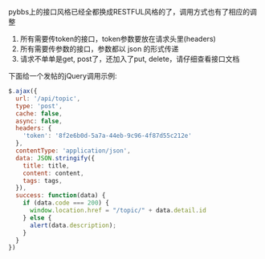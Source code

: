 pybbs上的接口风格已经全都换成RESTFUL风格的了，调用方式也有了相应的调整

1. 所有需要传token的接口，token参数要放在请求头里(headers)
2. 所有需要传参数的接口，参数都以 json 的形式传递
3. 请求不单单是get, post了，还加入了put, delete，请仔细查看接口文档

下面给一个发帖的jQuery调用示例:

```js
$.ajax({
  url: '/api/topic',
  type: 'post',
  cache: false,
  async: false,
  headers: {
    'token': '8f2e6b0d-5a7a-44eb-9c96-4f87d55c212e'
  },
  contentType: 'application/json',
  data: JSON.stringify({
    title: title,
    content: content,
    tags: tags,
  }),
  success: function(data) {
    if (data.code === 200) {
      window.location.href = "/topic/" + data.detail.id
    } else {
      alert(data.description);
    }
  }
})
```
